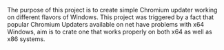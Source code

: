 The purpose of this project is to create simple Chromium updater  working on different flavors of Windows. This project was triggered by a fact that popular Chromium Updaters available on net have problems with x64 Windows, aim is to crate one that works properly on both x64 as well as x86 systems.